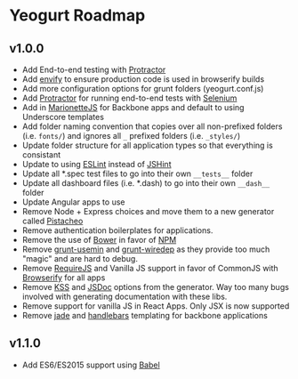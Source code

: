 # Yeogurt Roadmap

## v1.0.0
* Add End-to-end testing with [Protractor](http://angular.github.io/protractor/#/)
* Add [envify](https://github.com/hughsk/envify) to ensure production code is used in browserify builds
* Add more configuration options for grunt folders (yeogurt.conf.js)
* Add [Protractor](https://github.com/angular/protractor) for running end-to-end tests with [Selenium](http://www.seleniumhq.org/)
* Add in [MarionetteJS](http://marionettejs.com/) for Backbone apps and default to using Underscore templates
* Add folder naming convention that copies over all non-prefixed folders (i.e. `fonts/`) and ignores all `_` prefixed folders (i.e. `_styles/`)
* Update folder structure for all application types so that everything is consistant
* Update to using [ESLint](http://eslint.org/) instead of [JSHint](http://jshint.com/)
* Update all *.spec test files to go into their own `__tests__` folder
* Update all dashboard files (i.e. *.dash) to go into their own `__dash__` folder
* Update Angular apps to use 
* Remove Node + Express choices and move them to a new generator called [Pistacheo](https://github.com/larsonjj/generator-pistacheo)
* Remove authentication boilerplates for applications.
* Remove the use of [Bower](http://bower.io) in favor of [NPM](https://www.npmjs.com/)
* Remove [grunt-usemin](https://github.com/yeoman/grunt-usemin) and [grunt-wiredep](https://github.com/stephenplusplus/grunt-wiredep) as they provide too much "magic" and are hard to debug.
* Remove [RequireJS](http://requirejs.org/) and Vanilla JS support in favor of CommonJS with [Browserify](http://browserify.org/) for all apps
* Remove [KSS](https://github.com/t32k/grunt-kss) and [JSDoc](https://github.com/krampstudio/grunt-jsdoc) options from the generator. Way too many bugs involved with generating documentation with these libs.
* Remove support for vanilla JS in React Apps. Only JSX is now supported
* Remove [jade](http://jade-lang.com/) and [handlebars](http://handlebarsjs.com/) templating for backbone applications

## v1.1.0
* Add ES6/ES2015 support using [Babel](http://babeljs.io/)
